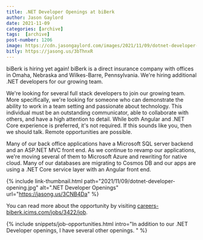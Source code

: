 ```yaml
---
title: .NET Developer Openings at biBerk
author: Jason Gaylord
date: 2021-11-09
categories: [archive]
tags:  [archive]
post-number: 1206
image: https://cdn.jasongaylord.com/images/2021/11/09/dotnet-developer-opening.jpg
bitly: https://jasong.us/3bThnxR
---
```


biBerk is hiring yet again! biBerk is a direct insurance company with offices in Omaha, Nebraska and Wilkes-Barre, Pennsylvania. We're hiring additional .NET developers for our growing team. 

We're looking for several full stack developers to join our growing team. More specifically, we're looking for someone who can demonstrate the ability to work in a team setting and passionate about technology. This individual must be an outstanding communicator, able to collaborate with others, and have a high attention to detail. While both Angular and .NET Core experience is preferred, it's not required. If this sounds like you, then we should talk. Remote opportunities are possible.

Many of our back office applications have a Microsoft SQL server backend and an ASP.NET MVC front end. As we continue to revamp our applications, we're moving several of them to Microsoft Azure and rewriting for native cloud. Many of our databases are migrating to Cosmos DB and our apps are using a .NET Core service layer with an Angular front end. 

{% include link-thumbnail.html path="2021/11/09/dotnet-developer-opening.jpg" alt=".NET Developer Openings" url="https://jasong.us/3CNB4Da" %}

You can read more about the opportunity by visiting [careers-biberk.icims.com/jobs/3422/job](https://jasong.us/3CNB4Da).

{% include snippets/job-opportunities.html intro="In addition to our .NET Developer openings, I have several other openings. " %}